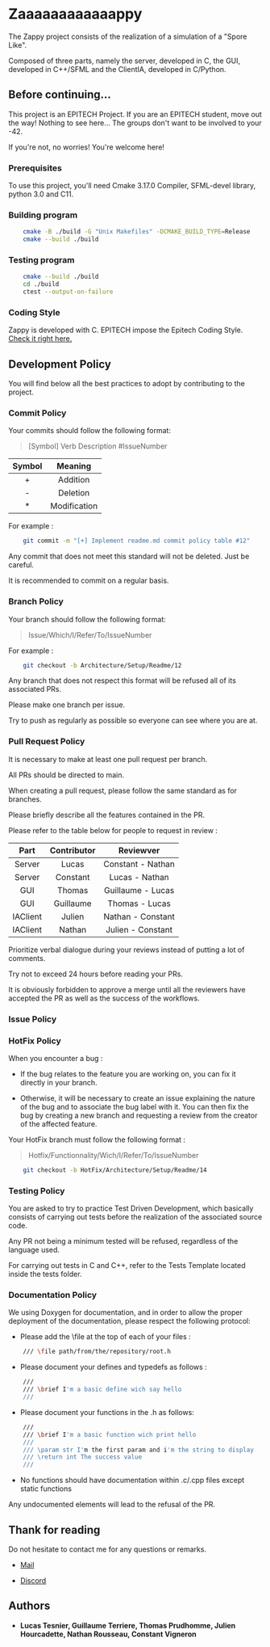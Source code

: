 # Zaaaaaaaaaaaappy

The Zappy project consists of the realization of a simulation of a "Spore Like".

Composed of three parts, namely the server, developed in C, the GUI, developed in C++/SFML and the ClientIA, developed in C/Python.

## Before continuing...

This project is an EPITECH Project. If you are an EPITECH student, move out the way! Nothing to see here... The groups don't want to be involved to your -42.

If you're not, no worries! You're welcome here!

### Prerequisites

To use this project, you'll need Cmake 3.17.0 Compiler, SFML-devel library, python 3.0 and C11.

### Building program

```bash
    cmake -B ./build -G "Unix Makefiles" -DCMAKE_BUILD_TYPE=Release
    cmake --build ./build
```

### Testing program
```bash
    cmake --build ./build
    cd ./build
    ctest --output-on-failure
```

### Coding Style

Zappy is developed with C. EPITECH impose the Epitech Coding Style. [Check it right here.](https://intra.epitech.eu/file/Public/technical-documentations/epitech_c_coding_style.pdf)

## Development Policy

You will find below all the best practices to adopt by contributing to the project.

### Commit Policy

Your commits should follow the following format:

> \[Symbol\] Verb Description #IssueNumber

| Symbol | Meaning  |
| :-----: | :-: |
| + | Addition |
| - | Deletion |
| * | Modification |

For example :

```bash
    git commit -m "[+] Implement readme.md commit policy table #12"
```

Any commit that does not meet this standard will not be deleted. Just be careful.

It is recommended to commit on a regular basis.

### Branch Policy

Your branch should follow the following format:

> Issue/Which/I/Refer/To/IssueNumber

For example :

```bash
    git checkout -b Architecture/Setup/Readme/12
```

Any branch that does not respect this format will be refused all of its associated PRs.

Please make one branch per issue.

Try to push as regularly as possible so everyone can see where you are at.

### Pull Request Policy

It is necessary to make at least one pull request per branch.

All PRs should be directed to main.

When creating a pull request, please follow the same standard as for branches.

Please briefly describe all the features contained in the PR.

Please refer to the table below for people to request in review :

| Part | Contributor | Reviewver  |
| :-----: | :-: | :-: |
| Server | Lucas | Constant - Nathan |
| Server | Constant | Lucas - Nathan |
| GUI | Thomas | Guillaume - Lucas |
| GUI | Guillaume | Thomas - Lucas |
| IAClient | Julien | Nathan - Constant |
| IAClient | Nathan | Julien - Constant |

Prioritize verbal dialogue during your reviews instead of putting a lot of comments.

Try not to exceed 24 hours before reading your PRs.

It is obviously forbidden to approve a merge until all the reviewers have accepted the PR as well as the success of the workflows.

### Issue Policy

### HotFix Policy

When you encounter a bug :

* If the bug relates to the feature you are working on, you can fix it directly in your branch.

* Otherwise, it will be necessary to create an issue explaining the nature of the bug and to associate the bug label with it. You can then fix the bug by creating a new branch and requesting a review from the creator of the affected feature.

Your HotFix branch must follow the following format :

> Hotfix/Functionnality/Wich/I/Refer/To/IssueNumber

```bash
    git checkout -b HotFix/Architecture/Setup/Readme/14
```

### Testing Policy

You are asked to try to practice Test Driven Development, which basically consists of carrying out tests before the realization of the associated source code.

Any PR not being a minimum tested will be refused, regardless of the language used.

For carrying out tests in C and C++, refer to the Tests Template located inside the tests folder.

### Documentation Policy

We using Doxygen for documentation, and in order to allow the proper deployment of the documentation, please respect the following protocol:

* Please add the \file at the top of each of your files :

```bash
    /// \file path/from/the/repository/root.h
```

* Please document your defines and typedefs as follows :

```bash
    ///
    /// \brief I'm a basic define wich say hello 
    ///
```

* Please document your functions in the .h as follows:

```bash
    ///
    /// \brief I'm a basic function wich print hello
    ///
    /// \param str I'm the first param and i'm the string to display
    /// \return int The success value
    ///
```

* No functions should have documentation within .c/.cpp files except static functions

Any undocumented elements will lead to the refusal of the PR.

## Thank for reading

Do not hesitate to contact me for any questions or remarks.

* [Mail](lucas.tesnier@epitech.eu)

* [Discord](Waroth#4623)

## Authors

* **Lucas Tesnier, Guillaume Terriere, Thomas Prudhomme, Julien Hourcadette, Nathan Rousseau, Constant Vigneron**